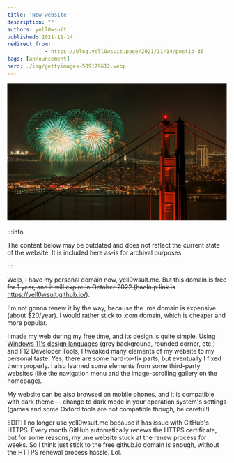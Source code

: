 ```yaml
---
title: 'New website'
description: ""
authors: yell0wsuit
published: 2021-11-14
redirect_from: 
            - https://blog.yell0wsuit.page/2021/11/14/postid-36
tags: [announcement]
hero: ./img/gettyimages-509179612.webp
---
```


![](./img/gettyimages-509179612.webp)

:::info

The content below may be outdated and does not reflect the current state of the website. It is included here as-is for archival purposes.

:::

~~Welp, I have my personal domain now, yell0wsuit.me. But this domain is free for 1 year, and it will expire in October 2022 (backup link is~~ https://yell0wsuit.github.io/).

I'm not gonna renew it by the way, because the .me domain is expensive (about $20/year). I would rather stick to .com domain, which is cheaper and more popular.

<!--truncate-->

I made my web during my free time, and its design is quite simple. Using [Windows 11's design languages](https://docs.microsoft.com/en-us/windows/apps/design/signature-experiences/design-principles) (grey background, rounded corner, etc.) and F12 Developer Tools, I tweaked many elements of my website to my personal taste. Yes, there are some hard-to-fix parts, but eventually I fixed them properly. I also learned some elements from some third-party websites (like the navigation menu and the image-scrolling gallery on the homepage).

My website can be also browsed on mobile phones, and it is compatible with dark theme -- change to dark mode in your operation system's settings (games and some Oxford tools are not compatible though, be careful!)

EDIT: I no longer use yell0wsuit.me because it has issue with GitHub's HTTPS. Every month GitHub automatically renews the HTTPS certificate, but for some reasons, my .me website stuck at the renew process for weeks. So I think just stick to the free github.io domain is enough, without the HTTPS renewal process hassle. Lol.
